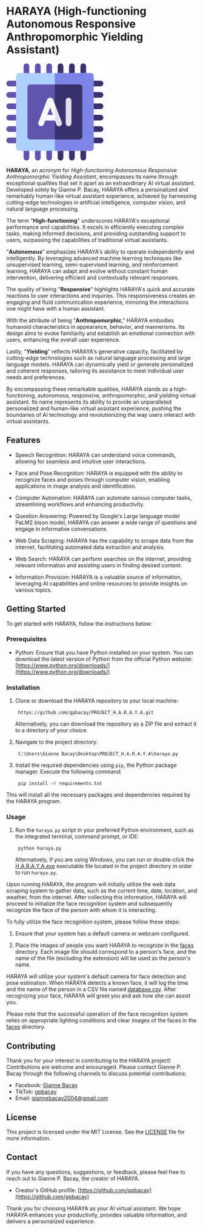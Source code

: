 # HARAYA (High-functioning Autonomous Responsive Anthropomorphic Yielding Assistant)

![HARAYA Logo](ai.png)

**HARAYA**, an acronym for *High-functioning Autonomous Responsive Anthropomorphic Yielding Assistant*, encompasses its name through exceptional qualities that set it apart as an extraordinary AI virtual assistant. Developed solely by Gianne P. Bacay, HARAYA offers a personalized and remarkably human-like virtual assistant experience, achieved by harnessing cutting-edge technologies in artificial intelligence, computer vision, and natural language processing.

The term "**High-functioning**" underscores HARAYA's exceptional performance and capabilities. It excels in efficiently executing complex tasks, making informed decisions, and providing outstanding support to users, surpassing the capabilities of traditional virtual assistants.

"**Autonomous**" emphasizes HARAYA's ability to operate independently and intelligently. By leveraging advanced machine learning techniques like unsupervised learning, semi-supervised learning, and reinforcement learning, HARAYA can adapt and evolve without constant human intervention, delivering efficient and contextually relevant responses.

The quality of being "**Responsive**" highlights HARAYA's quick and accurate reactions to user interactions and inquiries. This responsiveness creates an engaging and fluid communication experience, mirroring the interactions one might have with a human assistant.

With the attribute of being "**Anthropomorphic**," HARAYA embodies humanoid characteristics in appearance, behavior, and mannerisms. Its design aims to evoke familiarity and establish an emotional connection with users, enhancing the overall user experience.

Lastly, "**Yielding**" reflects HARAYA's generative capacity, facilitated by cutting-edge technologies such as natural language processing and large language models. HARAYA can dynamically yield or generate personalized and coherent responses, tailoring its assistance to meet individual user needs and preferences.

By encompassing these remarkable qualities, HARAYA stands as a high-functioning, autonomous, responsive, anthropomorphic, and yielding virtual assistant. Its name represents its ability to provide an unparalleled personalized and human-like virtual assistant experience, pushing the boundaries of AI technology and revolutionizing the way users interact with virtual assistants.

## Features

- Speech Recognition: HARAYA can understand voice commands, allowing for seamless and intuitive user interactions.

- Face and Pose Recognition: HARAYA is equipped with the ability to recognize faces and poses through computer vision, enabling applications in image analysis and identification.

- Computer Automation: HARAYA can automate various computer tasks, streamlining workflows and enhancing productivity.

- Question Answering: Powered by Google's Large language model PaLM2 bison model, HARAYA can answer a wide range of questions and engage in informative conversations.

- Web Data Scraping: HARAYA has the capability to scrape data from the internet, facilitating automated data extraction and analysis.

- Web Search: HARAYA can perform searches on the internet, providing relevant information and assisting users in finding desired content.

- Information Provision: HARAYA is a valuable source of information, leveraging AI capabilities and online resources to provide insights on various topics.

## Getting Started

To get started with HARAYA, follow the instructions below:

### Prerequisites

- Python: Ensure that you have Python installed on your system. You can download the latest version of Python from the official Python website: [https://www.python.org/downloads/](https://www.python.org/downloads/)

### Installation

1. Clone or download the HARAYA repository to your local machine:

        https://github.com/gpbacay/PROJECT_H.A.R.A.Y.A.git

   Alternatively, you can download the repository as a ZIP file and extract it to a directory of your choice.

2. Navigate to the project directory:

        C:\Users\Gianne Bacay\Desktop\PROJECT_H.A.R.A.Y.A\haraya.py

3. Install the required dependencies using `pip`, the Python package manager. Execute the following command:

        pip install -r requirements.txt

This will install all the necessary packages and dependencies required by the HARAYA program.

### Usage

1. Run the `haraya.py` script in your preferred Python environment, such as the integrated terminal, command prompt, or IDE:

        python haraya.py

   Alternatively, if you are using Windows, you can run or double-click the [H.A.R.A.Y.A.exe](H.A.R.A.Y.A.exe) executable file located in the project directory in order to run `haraya.py`.

Upon running HARAYA, the program will initially utilize the web data scraping system to gather data, such as the current time, date, location, and weather, from the internet. After collecting this information, HARAYA will proceed to initialize the face recognition system and subsequently recognize the face of the person with whom it is interacting.

To fully utilize the face recognition system, please follow these steps:

1. Ensure that your system has a default camera or webcam configured.

2. Place the images of people you want HARAYA to recognize in the [faces](./faces) directory. Each image file should correspond to a person's face, and the name of the file (excluding the extension) will be used as the person's name.

HARAYA will utilize your system's default camera for face detection and pose estimation. When HARAYA detects a known face, it will log the time and the name of the person in a CSV file named [database.csv](database.csv). After recognizing your face, HARAYA will greet you and ask how she can assist you.

Please note that the successful operation of the face recognition system relies on appropriate lighting conditions and clear images of the faces in the [faces](./faces) directory.


## Contributing

Thank you for your interest in contributing to the HARAYA project! Contributions are welcome and encouraged. Please contact Gianne P. Bacay through the following channels to discuss potential contributions:

- Facebook: [Gianne Bacay](https://www.facebook.com/giannebacay)
- TikTok: [gpbacay](https://www.tiktok.com/@gpbacay)
- Email: giannebacay2004@gmail.com

## License

This project is licensed under the MIT License. See the [LICENSE](LICENSE) file for more information.

## Contact

If you have any questions, suggestions, or feedback, please feel free to reach out to Gianne P. Bacay, the creator of HARAYA.

- Creator's GitHub profile: [https://github.com/gpbacay](https://github.com/gpbacay)

Thank you for choosing HARAYA as your AI virtual assistant. We hope HARAYA enhances your productivity, provides valuable information, and delivers a personalized experience.

